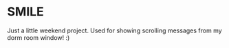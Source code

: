 # SMILE
Just a little weekend project. Used for showing scrolling messages from my dorm room window!
:)
